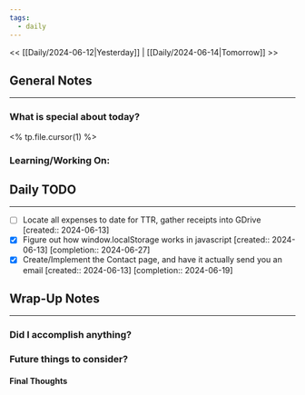 ```yaml
---
tags:
  - daily
---
```

<< [[Daily/2024-06-12|Yesterday]] |  [[Daily/2024-06-14|Tomorrow]] >>

## General Notes
---
### What is special about today?
<% tp.file.cursor(1) %>

### Learning/Working On:



## Daily TODO
---

- [ ] Locate all expenses to date for TTR, gather receipts into GDrive  [created:: 2024-06-13]
- [x] Figure out how window.localStorage works in javascript  [created:: 2024-06-13]  [completion:: 2024-06-27]
- [x] Create/Implement the Contact page, and have it actually send you an email  [created:: 2024-06-13]  [completion:: 2024-06-19]

## Wrap-Up Notes
---
### Did I accomplish anything?
### Future things to consider?
#### Final Thoughts

